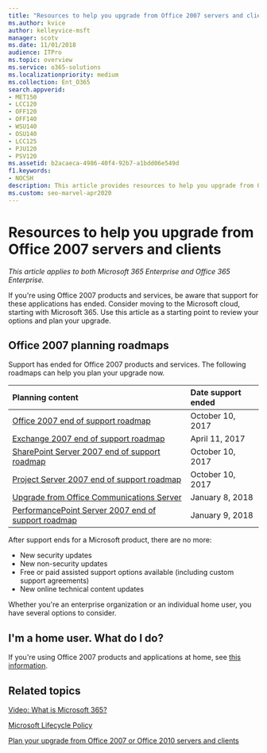 ```yaml
---
title: "Resources to help you upgrade from Office 2007 servers and clients"
ms.author: kvice
author: kelleyvice-msft
manager: scotv
ms.date: 11/01/2018
audience: ITPro
ms.topic: overview
ms.service: o365-solutions
ms.localizationpriority: medium
ms.collection: Ent_O365
search.appverid:
- MET150
- LCC120
- OFF120
- OFF140
- WSU140
- OSU140
- LCC125
- PJU120
- PSV120
ms.assetid: b2acaeca-4986-40f4-92b7-a1bdd06e549d
f1.keywords:
- NOCSH
description: This article provides resources to help you upgrade from Office 2007 servers and clients, as support for Office 2007 has ended.
ms.custom: seo-marvel-apr2020
---
```


# Resources to help you upgrade from Office 2007 servers and clients

*This article applies to both Microsoft 365 Enterprise and Office 365 Enterprise.*

If you're using Office 2007 products and services, be aware that support for these applications has ended. Consider moving to the Microsoft cloud, starting with Microsoft 365. Use this article as a starting point to review your options and plan your upgrade.
      
## Office 2007 planning roadmaps
  
Support has ended for Office 2007 products and services. The following roadmaps can help you plan your upgrade now.

|**Planning content**|**Date support ended**|
|:-----|:-----|
|[Office 2007 end of support roadmap](/DeployOffice/office-2007-end-support-roadmap) <br/> |October 10, 2017  <br/> |
|[Exchange 2007 end of support roadmap](exchange-2007-end-of-support.md) <br/> |April 11, 2017  <br/> |
|[SharePoint Server 2007 end of support roadmap](sharepoint-2007-end-of-support.md) <br/> |October 10, 2017  <br/> |
|[Project Server 2007 end of support roadmap](project-server-2007-end-of-support.md) <br/> |October 10, 2017  <br/> |
|[Upgrade from Office Communications Server](/SkypeForBusiness/plan-your-deployment/upgrade) <br/> |January 8, 2018  <br/> |
|[PerformancePoint Server 2007 end of support roadmap](pps-2007-end-of-support.md) <br/> |January 9, 2018  <br/> |
   
After support ends for a Microsoft product, there are no more:
- New security updates
- New non-security updates
- Free or paid assisted support options available (including custom support agreements)
- New online technical content updates

Whether you're an enterprise organization or an individual home user, you have several options to consider.

## I'm a home user. What do I do?

If you're using Office 2007 products and applications at home, see [this information](plan-upgrade-previous-versions-office.md#im-a-home-user-what-do-i-do).
     
## Related topics

[Video: What is Microsoft 365?](https://support.office.com/article/847caf12-2589-452c-8aca-1c009797678b.aspx)
  
[Microsoft Lifecycle Policy](/lifecycle/)

[Plan your upgrade from Office 2007 or Office 2010 servers and clients](plan-upgrade-previous-versions-office.md)
